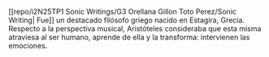 [[repo/i2N25TP1 Sonic Writings/G3 Orellana Gillon Toto Perez/Sonic Writing| Fue]] un destacado filósofo griego nacido en Estagira, Grecia. Respecto a la perspectiva musical, Aristóteles consideraba que esta misma atraviesa al ser humano, aprende de ella y la transforma: intervienen las emociones. 